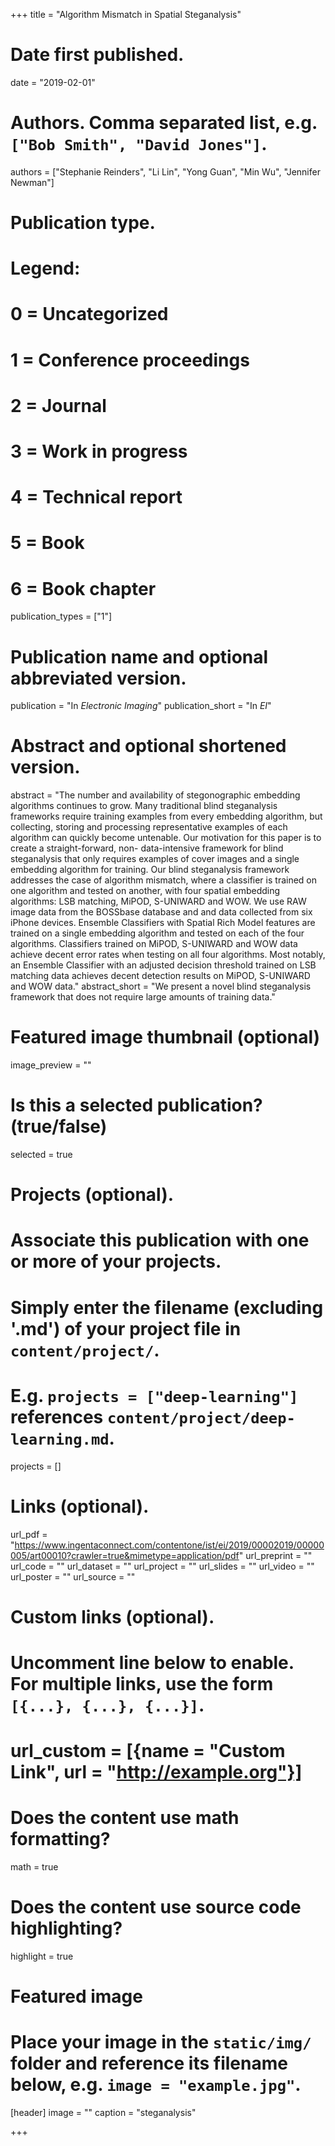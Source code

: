 +++
title = "Algorithm Mismatch in Spatial Steganalysis"

# Date first published.
date = "2019-02-01"

# Authors. Comma separated list, e.g. `["Bob Smith", "David Jones"]`.
authors = ["Stephanie Reinders", "Li Lin", "Yong Guan", "Min Wu", "Jennifer Newman"]

# Publication type.
# Legend:
# 0 = Uncategorized
# 1 = Conference proceedings
# 2 = Journal
# 3 = Work in progress
# 4 = Technical report
# 5 = Book
# 6 = Book chapter
publication_types = ["1"]

# Publication name and optional abbreviated version.
publication = "In *Electronic Imaging*"
publication_short = "In *EI*"

# Abstract and optional shortened version.
abstract = "The number and availability of stegonographic embedding algorithms continues to grow. Many traditional blind steganalysis frameworks require training examples from every embedding algorithm, but collecting, storing and processing representative examples of each algorithm can quickly become untenable. Our motivation for this paper is to create a straight-forward, non- data-intensive framework for blind steganalysis that only requires examples of cover images and a single embedding algorithm for training. Our blind steganalysis framework addresses the case of algorithm mismatch, where a classifier is trained on one algorithm and tested on another, with four spatial embedding algorithms: LSB matching, MiPOD, S-UNIWARD and WOW.
We use RAW image data from the BOSSbase database and and data collected from six iPhone devices. Ensemble Classifiers with Spatial Rich Model features are trained on a single embedding algorithm and tested on each of the four algorithms. Classifiers trained on MiPOD, S-UNIWARD and WOW data achieve decent error rates when testing on all four algorithms. Most notably, an Ensemble Classifier with an adjusted decision threshold trained on LSB matching data achieves decent detection results on MiPOD, S-UNIWARD and WOW data."
abstract_short = "We present a novel blind steganalysis framework that does not require large amounts of training data."

# Featured image thumbnail (optional)
image_preview = ""

# Is this a selected publication? (true/false)
selected = true

# Projects (optional).
#   Associate this publication with one or more of your projects.
#   Simply enter the filename (excluding '.md') of your project file in `content/project/`.
#   E.g. `projects = ["deep-learning"]` references `content/project/deep-learning.md`.
projects = []

# Links (optional).
url_pdf = "https://www.ingentaconnect.com/contentone/ist/ei/2019/00002019/00000005/art00010?crawler=true&mimetype=application/pdf"
url_preprint = ""
url_code = ""
url_dataset = ""
url_project = ""
url_slides = ""
url_video = ""
url_poster = ""
url_source = ""

# Custom links (optional).
#   Uncomment line below to enable. For multiple links, use the form `[{...}, {...}, {...}]`.
# url_custom = [{name = "Custom Link", url = "http://example.org"}]

# Does the content use math formatting?
math = true

# Does the content use source code highlighting?
highlight = true

# Featured image
# Place your image in the `static/img/` folder and reference its filename below, e.g. `image = "example.jpg"`.
[header]
image = ""
caption = "steganalysis"

+++
